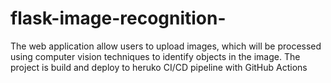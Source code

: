 # flask-image-recognition-
 The web application allow users to upload images, which will be processed using computer vision techniques to identify objects in the image. The project is build and deploy to heruko CI/CD pipeline with GitHub Actions 

